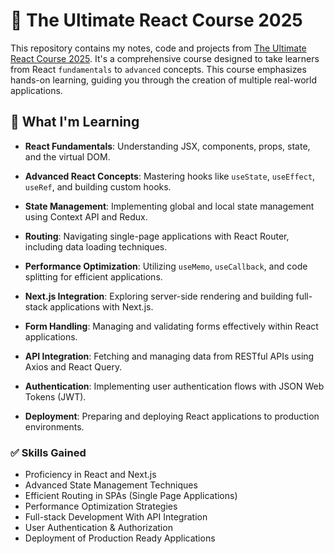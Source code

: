 # 📘 The Ultimate React Course 2025

This repository contains my notes, code and projects from [The Ultimate React Course 2025](https://www.udemy.com/course/the-ultimate-react-course/). 
It's a comprehensive course designed to take learners from React `fundamentals` to `advanced` concepts. This course emphasizes hands-on learning, guiding you through the creation of multiple real-world applications.

## 🚀 What I'm Learning

* **React Fundamentals**: Understanding JSX, components, props, state, and the virtual DOM.

* **Advanced React Concepts**: Mastering hooks like `useState`, `useEffect`, `useRef`, and building custom hooks.

* **State Management**: Implementing global and local state management using Context API and Redux.

* **Routing**: Navigating single-page applications with React Router, including data loading techniques.

* **Performance Optimization**: Utilizing `useMemo`, `useCallback`, and code splitting for efficient applications.

* **Next.js Integration**: Exploring server-side rendering and building full-stack applications with Next.js.

* **Form Handling**: Managing and validating forms effectively within React applications.

* **API Integration**: Fetching and managing data from RESTful APIs using Axios and React Query.

* **Authentication**: Implementing user authentication flows with JSON Web Tokens (JWT).

* **Deployment**: Preparing and deploying React applications to production environments.

### ✅ Skills Gained

* Proficiency in React and Next.js
* Advanced State Management Techniques
* Efficient Routing in SPAs (Single Page Applications)
* Performance Optimization Strategies
* Full-stack Development With API Integration
* User Authentication & Authorization
* Deployment of Production Ready Applications
